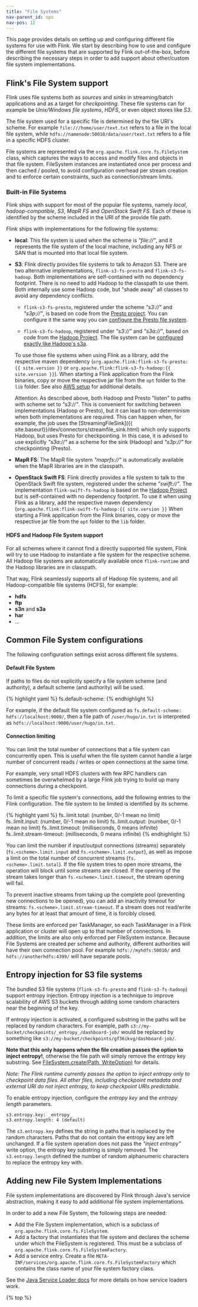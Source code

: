 ```yaml
---
title: "File Systems"
nav-parent_id: ops
nav-pos: 12
---
```

<!--
Licensed to the Apache Software Foundation (ASF) under one
or more contributor license agreements.  See the NOTICE file
distributed with this work for additional information
regarding copyright ownership.  The ASF licenses this file
to you under the Apache License, Version 2.0 (the
"License"); you may not use this file except in compliance
with the License.  You may obtain a copy of the License at

  http://www.apache.org/licenses/LICENSE-2.0

Unless required by applicable law or agreed to in writing,
software distributed under the License is distributed on an
"AS IS" BASIS, WITHOUT WARRANTIES OR CONDITIONS OF ANY
KIND, either express or implied.  See the License for the
specific language governing permissions and limitations
under the License.
-->

This page provides details on setting up and configuring different file systems for use with Flink. We start by describing how to use and configure the different file systems that are supported by Flink out-of-the-box, before describing the necessary steps in order to add support about other/custom file system implementations.

## Flink's File System support

Flink uses file systems both as *sources* and *sinks* in streaming/batch applications and as a target for *checkpointing*. These file systems can for example be *Unix/Windows file systems*, *HDFS*, or even object stores like *S3*.

The file system used for a specific file is determined by the file URI's scheme. For example `file:///home/user/text.txt` refers to a file in the local file system, while `hdfs://namenode:50010/data/user/text.txt` refers to a file in a specific HDFS cluster.

File systems are represented via the `org.apache.flink.core.fs.FileSystem` class, which captures the ways to access and modify files and objects in that file system. FileSystem instances are instantiated once per process and then cached / pooled, to avoid configuration overhead per stream creation and to enforce certain constraints, such as connection/stream limits.

### Built-in File Systems

Flink ships with support for most of the popular file systems, namely *local*, *hadoop-compatible*, *S3*, *MapR FS* and *OpenStack Swift FS*. Each of these is identified by the scheme included in the URI of the provide file path.

Flink ships with implementations for the following file systems:

- **local**: This file system is used when the scheme is *"file://"*, and it represents the file system of the local machine, including any NFS or SAN that is mounted into that local file system.

- **S3**: Flink directly provides file systems to talk to Amazon S3. There are two alternative implementations, `flink-s3-fs-presto` and `flink-s3-fs-hadoop`. Both implementations are self-contained with no dependency footprint. There is no need to add Hadoop to the classpath to use them. Both internally use some Hadoop code, but "shade away" all classes to avoid any dependency conflicts.
    
    - `flink-s3-fs-presto`, registered under the scheme *"s3://"* and *"s3p://"*, is based on code from the [Presto project](https://prestodb.io/). You can configure it the same way you can [configure the Presto file system](https://prestodb.io/docs/0.187/connector/hive.html#amazon-s3-configuration).
    
    - `flink-s3-fs-hadoop`, registered under *"s3://"* and *"s3a://"*, based on code from the [Hadoop Project](https://hadoop.apache.org/). The file system can be [configured exactly like Hadoop's s3a](https://hadoop.apache.org/docs/stable/hadoop-aws/tools/hadoop-aws/index.html#S3A).
    
    To use those file systems when using Flink as a library, add the respective maven dependency (`org.apache.flink:flink-s3-fs-presto:{{ site.version }}` or `org.apache.flink:flink-s3-fs-hadoop:{{ site.version }}`). When starting a Flink application from the Flink binaries, copy or move the respective jar file from the `opt` folder to the `lib` folder. See also [AWS setup](deployment/aws.html) for additional details.
    
    <span class="label label-danger">Attention</span>: As described above, both Hadoop and Presto "listen" to paths with scheme set to *"s3://"*. This is convenient for switching between implementations (Hadoop or Presto), but it can lead to non-determinism when both implementations are required. This can happen when, for example, the job uses the [StreamingFileSink]({{ site.baseurl}}/dev/connectors/streamfile_sink.html) which only supports Hadoop, but uses Presto for checkpointing. In this case, it is advised to use explicitly *"s3a://"* as a scheme for the sink (Hadoop) and *"s3p://"* for checkpointing (Presto).

- **MapR FS**: The MapR file system *"maprfs://"* is automatically available when the MapR libraries are in the classpath.

- **OpenStack Swift FS**: Flink directly provides a file system to talk to the OpenStack Swift file system, registered under the scheme *"swift://"*. The implementation `flink-swift-fs-hadoop` is based on the [Hadoop Project](https://hadoop.apache.org/) but is self-contained with no dependency footprint. To use it when using Flink as a library, add the respective maven dependency (`org.apache.flink:flink-swift-fs-hadoop:{{ site.version }}` When starting a Flink application from the Flink binaries, copy or move the respective jar file from the `opt` folder to the `lib` folder.

#### HDFS and Hadoop File System support

For all schemes where it cannot find a directly supported file system, Flink will try to use Hadoop to instantiate a file system for the respective scheme. All Hadoop file systems are automatically available once `flink-runtime` and the Hadoop libraries are in classpath.

That way, Flink seamlessly supports all of Hadoop file systems, and all Hadoop-compatible file systems (HCFS), for example:

- **hdfs**
- **ftp**
- **s3n** and **s3a**
- **har**
- ...

## Common File System configurations

The following configuration settings exist across different file systems.

#### Default File System

If paths to files do not explicitly specify a file system scheme (and authority), a default scheme (and authority) will be used.

{% highlight yaml %} fs.default-scheme: <default-fs> {% endhighlight %}

For example, if the default file system configured as `fs.default-scheme: hdfs://localhost:9000/`, then a file path of `/user/hugo/in.txt` is interpreted as `hdfs://localhost:9000/user/hugo/in.txt`.

#### Connection limiting

You can limit the total number of connections that a file system can concurrently open. This is useful when the file system cannot handle a large number of concurrent reads / writes or open connections at the same time.

For example, very small HDFS clusters with few RPC handlers can sometimes be overwhelmed by a large Flink job trying to build up many connections during a checkpoint.

To limit a specific file system's connections, add the following entries to the Flink configuration. The file system to be limited is identified by its scheme.

{% highlight yaml %} fs.<scheme>.limit.total: (number, 0/-1 mean no limit) fs.<scheme>.limit.input: (number, 0/-1 mean no limit) fs.<scheme>.limit.output: (number, 0/-1 mean no limit) fs.<scheme>.limit.timeout: (milliseconds, 0 means infinite) fs.<scheme>.limit.stream-timeout: (milliseconds, 0 means infinite) {% endhighlight %}

You can limit the number if input/output connections (streams) separately (`fs.<scheme>.limit.input` and `fs.<scheme>.limit.output`), as well as impose a limit on the total number of concurrent streams (`fs.<scheme>.limit.total`). If the file system tries to open more streams, the operation will block until some streams are closed. If the opening of the stream takes longer than `fs.<scheme>.limit.timeout`, the stream opening will fail.

To prevent inactive streams from taking up the complete pool (preventing new connections to be opened), you can add an inactivity timeout for streams: `fs.<scheme>.limit.stream-timeout`. If a stream does not read/write any bytes for at least that amount of time, it is forcibly closed.

These limits are enforced per TaskManager, so each TaskManager in a Flink application or cluster will open up to that number of connections. In addition, the limits are also only enforced per FileSystem instance. Because File Systems are created per scheme and authority, different authorities will have their own connection pool. For example `hdfs://myhdfs:50010/` and `hdfs://anotherhdfs:4399/` will have separate pools.

## Entropy injection for S3 file systems

The bundled S3 file systems (`flink-s3-fs-presto` and `flink-s3-fs-hadoop`) support entropy injection. Entropy injection is a technique to improve scalability of AWS S3 buckets through adding some random characters near the beginning of the key.

If entropy injection is activated, a configured substring in the paths will be replaced by random characters. For example, path `s3://my-bucket/checkpoints/_entropy_/dashboard-job/` would be replaced by something like `s3://my-bucket/checkpoints/gf36ikvg/dashboard-job/`.

**Note that this only happens when the file creation passes the option to inject entropy!**, otherwise the file path will simply remove the entropy key substring. See [FileSystem.create(Path, WriteOption)](https://ci.apache.org/projects/flink/flink-docs-release-1.6/api/java/org/apache/flink/core/fs/FileSystem.html#create-org.apache.flink.core.fs.Path-org.apache.flink.core.fs.FileSystem.WriteOptions-) for details.

*Note: The Flink runtime currently passes the option to inject entropy only to checkpoint data files.* *All other files, including checkpoint metadata and external URI do not inject entropy, to keep checkpoint URIs predictable.*

To enable entropy injection, configure the *entropy key* and the *entropy length* parameters.

    s3.entropy.key: _entropy_
    s3.entropy.length: 4 (default)
    
    

The `s3.entropy.key` defines the string in paths that is replaced by the random characters. Paths that do not contain the entropy key are left unchanged. If a file system operation does not pass the *"inject entropy"* write option, the entropy key substring is simply removed. The `s3.entropy.length` defined the number of random alphanumeric characters to replace the entropy key with.

## Adding new File System Implementations

File system implementations are discovered by Flink through Java's service abstraction, making it easy to add additional file system implementations.

In order to add a new File System, the following steps are needed:

- Add the File System implementation, which is a subclass of `org.apache.flink.core.fs.FileSystem`.
- Add a factory that instantiates that file system and declares the scheme under which the FileSystem is registered. This must be a subclass of `org.apache.flink.core.fs.FileSystemFactory`.
- Add a service entry. Create a file `META-INF/services/org.apache.flink.core.fs.FileSystemFactory` which contains the class name of your file system factory class.

See the [Java Service Loader docs](https://docs.oracle.com/javase/8/docs/api/java/util/ServiceLoader.html) for more details on how service loaders work.

{% top %}